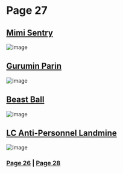# Page 27
## [Mimi Sentry](https://discord.com/channels/512287844258021376/1132040858343059638/1197313150656188496)
![image](https://github.com/SleepDeprivedGaming/voicesoftheprinter/assets/155120018/7fe74c03-cd9b-4ad6-a64a-76b3bef87c3e)
## [Gurumin Parin](https://discord.com/channels/512287844258021376/1132040858343059638/1197337896668123186)
![image](https://github.com/SleepDeprivedGaming/voicesoftheprinter/assets/155120018/b8928d04-ea8b-45b3-8240-a8c580d24789)
## [Beast Ball](https://discord.com/channels/512287844258021376/1132040858343059638/1197663672022077472)
![image](https://github.com/SleepDeprivedGaming/voicesoftheprinter/assets/155120018/2a3a486c-a076-4d6b-8334-59a89db3c471)
## [LC Anti-Personnel Landmine](https://discord.com/channels/512287844258021376/1132040858343059638/1197682707749163179)
![image](https://github.com/SleepDeprivedGaming/voicesoftheprinter/assets/155120018/f17b549e-8440-4a53-ab15-d36af78981a8)





### [Page 26](https://github.com/madrod228/voicesoftheprinter/blob/main/Page%2026.md)  | [Page 28](https://github.com/madrod228/voicesoftheprinter/blob/main/Page%2028.md)
